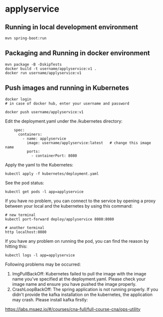 # applyservice

## Running in local development environment

```
mvn spring-boot:run
```

## Packaging and Running in docker environment

```
mvn package -B -DskipTests
docker build -t username/applyservice:v1 .
docker run username/applyservice:v1
```

## Push images and running in Kubernetes

```
docker login 
# in case of docker hub, enter your username and password

docker push username/applyservice:v1
```

Edit the deployment.yaml under the /kubernetes directory:
```
    spec:
      containers:
        - name: applyservice
          image: username/applyservice:latest   # change this image name
          ports:
            - containerPort: 8080

```

Apply the yaml to the Kubernetes:
```
kubectl apply -f kubernetes/deployment.yaml
```

See the pod status:
```
kubectl get pods -l app=applyservice
```

If you have no problem, you can connect to the service by opening a proxy between your local and the kubernetes by using this command:
```
# new terminal
kubectl port-forward deploy/applyservice 8080:8080

# another terminal
http localhost:8080
```

If you have any problem on running the pod, you can find the reason by hitting this:
```
kubectl logs -l app=applyservice
```

Following problems may be occurred:

1. ImgPullBackOff:  Kubernetes failed to pull the image with the image name you've specified at the deployment.yaml. Please check your image name and ensure you have pushed the image properly.
1. CrashLoopBackOff: The spring application is not running properly. If you didn't provide the kafka installation on the kubernetes, the application may crash. Please install kafka firstly:

https://labs.msaez.io/#/courses/cna-full/full-course-cna/ops-utility

